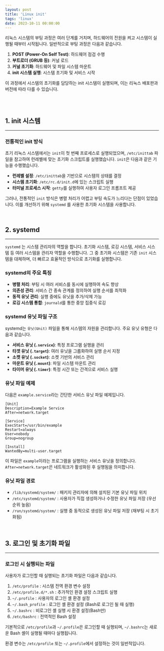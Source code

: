 ```yaml
---
layout: post
title: 'Linux init'
tags: 'linux'
date: 2023-10-11 00:00:00
---
```


리눅스 시스템의 부팅 과정은 여러 단계를 거치며, 하드웨어의 전원을 켜고 시스템이 실행될 때부터 시작됩니다. 일반적으로 부팅 과정은 다음과 같습니다.

1. **POST (Power-On Self Test)**: 하드웨어 점검 수행
2. **부트로더 (GRUB 등)**: 커널 로드
3. **커널 초기화**: 하드웨어 및 파일 시스템 마운트
4. **init 시스템 실행**: 시스템 초기화 및 서비스 시작

이 과정에서 시스템의 초기화를 담당하는 init 시스템이 실행되며, 이는 리눅스 배포판과 버전에 따라 다를 수 있습니다.

<br>
<br>

## **1. init 시스템**

---

### **전통적인 init 방식**

초기 리눅스 시스템에서는 `init`이 첫 번째 프로세스로 실행되었으며, `/etc/inittab` 파일을 참고하여 런레벨에 맞는 초기화 스크립트를 실행했습니다. `init`은 다음과 같은 기능을 수행했습니다.

- **런레벨 설정**: `/etc/inittab`을 기반으로 시스템의 상태를 결정
- **시스템 초기화**: `/etc/rc.d/init.d`에 있는 스크립트 실행
- **터미널 프로세스 시작**: `getty`를 실행하여 사용자 로그인 프롬프트 제공

그러나, 전통적인 `init` 방식은 병렬 처리가 어렵고 부팅 속도가 느리다는 단점이 있었습니다. 이를 개선하기 위해 `systemd` 를 사용한 초기화 시스템을 사용합니다.

<br>

## **2. systemd**

---

`systemd` 는 시스템 관리자의 역할을 합니다. 초기화 시스템, 로깅 시스템, 서비스 시스템 등 여러 시스템을 관리자 역할을 수행합니다. 그 중 초기화 시스템은 기존 `init` 시스템을 대체하며, 더 빠르고 효율적인 방식으로 초기화를 실행합니다.

### **systemd의 주요 특징**

- **병렬 처리**: 부팅 시 여러 서비스를 동시에 실행하여 속도 향상
- **의존성 관리**: 서비스 간 종속 관계를 정의하여 실행 순서를 최적화
- **동적 유닛 관리**: 실행 중에도 유닛을 추가/삭제 가능
- **로깅 시스템 통합**: `journald`를 통한 중앙 집중식 로깅

### **systemd 유닛 파일 구조**

systemd는 `유닛(Unit)` 파일을 통해 시스템의 자원을 관리합니다. 주요 유닛 유형은 다음과 같습니다.

- **서비스 유닛 (`.service`)**: 특정 프로그램 실행을 관리
- **타겟 유닛 (`.target`)**: 여러 유닛을 그룹화하여 실행 순서 지정
- **소켓 유닛 (`.socket`)**: 소켓 기반의 서비스 관리
- **마운트 유닛 (`.mount`)**: 파일 시스템 마운트 관리
- **타이머 유닛 (`.timer`)**: 특정 시간 또는 간격으로 서비스 실행

### **유닛 파일 예제**

다음은 `example.service`라는 간단한 서비스 유닛 파일 예제입니다.

```
[Unit]
Description=Example Service
After=network.target

[Service]
ExecStart=/usr/bin/example
Restart=always
User=nobody
Group=nogroup

[Install]
WantedBy=multi-user.target

```

이 파일은 `example`이라는 프로그램을 실행하는 서비스 유닛을 정의합니다. `After=network.target`은 네트워크가 활성화된 후 실행됨을 의미합니다.

### **유닛 파일 경로**

- `/lib/systemd/system/` : 패키지 관리자에 의해 설치된 기본 유닛 파일 위치
- `/etc/systemd/system/` : 사용자가 직접 생성하거나 수정한 유닛 파일 저장 (우선순위 높음)
- `/run/systemd/system/` : 실행 중 동적으로 생성된 유닛 파일 저장 (재부팅 시 초기화됨)

<br>

## **3. 로그인 및 초기화 파일**

---

### **로그인 시 실행되는 파일**

사용자가 로그인할 때 실행되는 초기화 파일은 다음과 같습니다.

1. `/etc/profile` : 시스템 전역 환경 변수 설정
2. `/etc/profile.d/*.sh` : 추가적인 환경 설정 스크립트 실행
3. `~/.profile` : 사용자의 로그인 셸 환경 설정
4. `~/.bash_profile` : 로그인 셸 환경 설정 (Bash로 로그인 될 때 실행)
5. `~/.bashrc` : 비로그인 셸 실행 시 환경 설정(Bash만)
6. `/etc/bashrc` : 전역적인 Bash 설정

기본적으로 `/etc/profile`과 `~/.profile`은 로그인할 때 실행되며, `~/.bashrc`는 새로운 Bash 셸이 실행될 때마다 실행됩니다.

환경 변수는 `/etc/profile` 또는 `~/.profile`에서 설정하는 것이 일반적입니다.
